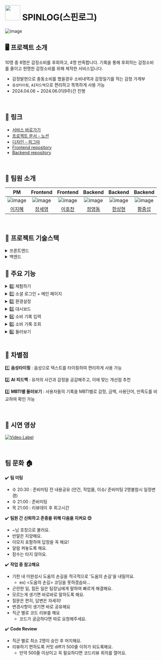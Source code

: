 # <img src='https://raw.githubusercontent.com/SpinLog/frontend/6e13a3f87e406f0679538316c32252f38e8de33c/src/assets/images/bird/satisfactionBird.svg' width="50"/> SPINLOG(스핀로그)


![image](https://github.com/SpinLog/frontend/assets/137787915/b0458341-d69f-4691-a924-afc344f8a6d0)

## 🖥️  프로젝트 소개 
10명 중 6명은 감정소비를 후회하고, 4명 만족합니다. 기록을 통해 후회하는 감정소비를 줄이고 현명한 감정소비를 위해 제작한 서비스입니다.

- 감정발현으로 충동소비를 했을경우 소비내역과 감정일기를 적는 감정 가계부
- `음성타이핑`, `AI피드백`으로 편리하고 똑똑하게 사용 가능
- 2024.04.06 ~ 2024.06.01(9주)간 진행
<br>


## 🔗 링크 
- [서비스 바로가기](https://spinlog.swygbro.com/)
- [프로젝트 문서 - 노션](https://cord-cook-21a.notion.site/SPINLOG-1cd0c570acd84e43966b8bb060a6aff7)
- [디자인 - 피그마](https://www.figma.com/design/MwHCdaOB9WlryjongPAvcp/%EC%8A%A4%EC%9C%84%ED%94%84-4%EA%B8%B0_%EB%84%88-T%EC%95%BC%3F?node-id=1574-9148)
- [Frontend repository](https://github.com/SpinLog/frontend)
- [Backend repository](https://github.com/SpinLog/backend)

<br>


## 🎤  팀원 소개
|  PM    |Frontend|Frontend|Backend |Backend |Backend |
| :----: | :----: | :----: | :----: | :----: | :----: |
|![image](https://github.com/user-attachments/assets/2e4d64e9-d170-4f50-895d-2439e4e7c056)|![image](https://github.com/user-attachments/assets/c064339a-68d1-4896-a115-47554a61af05)|![image](https://github.com/user-attachments/assets/b5bba297-c3aa-49b7-ab13-36d5b3a4620a)|![image](https://github.com/user-attachments/assets/b973251f-1f71-41fb-a60a-dfdf964a2973)|![image](https://github.com/user-attachments/assets/9ec25fd2-bd28-4e94-bad7-8faa08f0c0ae)|![image](https://github.com/user-attachments/assets/cd847ce2-58ce-4641-9d3a-9a2335481b16)|
|[이지혜](https://github.com/easyhey)|[장세영](https://github.com/JANGSEYEONG)|[이호찬](https://github.com/lhc0506)|[정영동](https://github.com/Yeongdong)|[한상현](https://github.com/Hansanghyun-github)|[황중섭](https://github.com/seop-h)|
<br>

## 🧬 프로젝트 기술스택

<details>
<summary>프론트엔드</summary>

<br/>

![Badge](https://img.shields.io/badge/React-61DAFB?style=flat&logo=react&logoColor=white) ![Badge](https://img.shields.io/badge/TypeScript-3178C6?style=flat&logo=typescript&logoColor=white) ![Badge](https://img.shields.io/badge/Styled_Component-DB7093?style=flat&logo=styledcomponents&logoColor=white)
![Badge](https://img.shields.io/badge/PWA-5A0FC8?style=flat&logo=pwa&logoColor=white)

**클라이언트 상태 관리**
![Badge](https://img.shields.io/badge/Zustand-F56D2C?style=flat&logoColor=white) 

**서버 상태 관리**
![Badge](https://img.shields.io/badge/React_Query-FF4154?style=flat&logo=reactquery&logoColor=white) + 
![Badge](https://img.shields.io/badge/Axios-5A29E4?style=flat&logo=axios&logoColor=white)


 **패키지매니저**
![Badge](https://img.shields.io/badge/yarn-2C8EBB?style=flat&logo=yarn&logoColor=white)

**CI/CD**
![Badge](https://img.shields.io/badge/Husky-000000?style=flat&logoColor=white) 
![Badge](https://img.shields.io/badge/ESLint-4B32C3?style=flat&logo=eslint&logoColor=white)
![Badge](https://img.shields.io/badge/Prettier-F7B93E?style=flat&logo=prettier&logoColor=white)
![Badge](https://img.shields.io/badge/SWYG-2A6FFF?style=flat&logoColor=white) ![Badge](https://img.shields.io/badge/Vercel-000000?style=flat&logo=vercel&logoColor=white)

**빌드 도구**
![Badge](https://img.shields.io/badge/Vite-646CFF?style=flat&logo=vite&logoColor=white)


**버전 관리 및 협업**
![Badge](https://img.shields.io/badge/Git-F05032?style=flat&logo=git&logoColor=white)
![Badge](https://img.shields.io/badge/GitHub-181717?style=flat&logo=github&logoColor=white)



**그 외 라이브러리**
`react-hook-form` `react-router-dom`
`apexcharts` `react-wordcloud` `react-speech-kit` `react-helmet-async`
`date-fns`
`lodash`
</details>

<details>
<summary>백엔드</summary>
<img width="644" alt="back-stack" src="https://github.com/SpinLog/.github/assets/63975200/5f102726-60cc-4ba0-a363-fa51364dad40">
</details>

## 🌟 주요 기능

<details>

<summary>0️⃣ 체험하기</summary>

<img width="200" alt="gif" src="https://github.com/SpinLog/frontend/assets/137787915/c0fb2bd3-e260-4718-92ef-dd1c34e16d0f">

- 로그인 없이도 둘러보기 페이지를 제외한 서비스 이용 가능
- 최대 소비 10개까지 작성 가능하며, 체험하기 종료 전까지 브라우저의 로컬 스토리지에 저장

</details>

<details>

<summary>1️⃣ 소셜 로그인 + 메인 페이지</summary>
<img width="1121" alt="image" src="https://github.com/SpinLog/frontend/assets/137787915/7b50176b-ef46-4422-8f76-dce0bad0ea41">

- 카카오, 네이버, 구글로 간편하게 로그인 가능
- 메인 페이지에서 월별 소비, 절약 내역을 한눈에 파악

</details>

<details>
<summary>2️⃣ 환경설정</summary>
<img width="281" alt="image" src="https://github.com/SpinLog/frontend/assets/137787915/95671da7-19f6-4364-884f-618423c15075">

- 이번 달 예산 설정, 유저 별 정보 저장

</details>

<details>
<summary>3️⃣ 대시보드</summary>
<img width="278" alt="image" src="https://github.com/SpinLog/frontend/assets/137787915/a01855a0-6526-4568-9872-67ba2f85e490">

- 한달 간의 데이터를 도넛 차트와 일별 차트로 한눈에 파악

</details>


<details>
<summary>4️⃣ 소비 기록 입력</summary>
<img width="843" alt="image" src="https://github.com/SpinLog/frontend/assets/137787915/0184a550-8d01-42fa-96f5-bc89d9412bb7">

- 브라우저의 음성인식 API를 활용하여 음성으로 간단하게 텍스트 입력

</details>

<details>
<summary>5️⃣ 소비 기록 조회</summary>
<img width="849" alt="image" src="https://github.com/SpinLog/frontend/assets/137787915/ee3dcce3-137a-4250-9a06-f768089fb3d6">

- 소비 기록 별 상세조회
  - 기록 수정, 삭제 기능
  - AI 한마디 듣기 버튼을 통해, 소비에 대한 평가 받기 
- 소비 기록 내역 조회
  - 필터, 검색어를 활용하여 원하는 조건의 기록을 조회 

</details>

<details>
<summary>6️⃣ 둘러보기</summary>
<img width="936" alt="image" src="https://github.com/SpinLog/frontend/assets/137787915/4f3dc910-16c8-409f-852a-b3235d184b55">

- 유저들의 데이터를 바탕으로 MBTI 별, 성별 별로 감정/일별/메모/만족도 값을 다양한 형태로 표현

</details>

<br>

## 🌙 차별점

1️⃣ **음성타이핑** : 음성으로 텍스트를 타이핑하여 편리하게 사용 가능

2️⃣ **AI 피드백** : 유저의 사건과 감정을 공감해주고, 이에 맞는 개선점 추천

3️⃣ **MBTI별 둘러보기** : 사용자들의 기록을 MBTI별로 감정, 금액, 사용단어, 만족도를 비교하여 확인 가능
    
<br>

## 🎥 시연 영상 
[![Video Label](http://img.youtube.com/vi/qO-AFYMPyZU/0.jpg)](https://www.youtube.com/watch?v=qO-AFYMPyZU)

<br>

## 팀 문화 🏠

✔️ **팀 미팅**
- 수 20:30 : 준비미팅 전 내용공유 (안건, 작업물, 이슈/ 준비미팅 2명불참시 일정변경)
- 수 21:00 : 준비미팅
- 목 21:00 : 리뷰데이 후 회고시간

✔️ **팀원 간 신뢰하고 존중을 위해 다음을 지켜요 😊**
- ~님 호칭으로 불러요.
- 반말은 지양해요.
- 이모지 포함하여 답장을 꼭 해요!
- 알람 켜놓도록 해요.
- 잠수는 타지 않아요.

✔️ **작업 중 참고해요**
- 기한 내 미완성시 도움의 손길을 적극적으로 '도움의 손길'을 내밀어요.
    - ex) <도움의 손길> 코딩을 못하겠슴돠...
- 곤란한 일, 힘든 일은 팀장님에게 말하여 빠르게 해결해요.
- 모르는게 생기면 바로바로 말하도록 해요.
- 질문은 편히, 답변은 자세히!
- 변경사항이 생기면 바로 공유해요
- 직군 별로 코드 리뷰를 해요
    - 코드가 궁금하다면 따로 요청해주세요.

✔️ **Code Review**
- 직군 별로 최소 2명이 승인 후 머지해요.
- 리뷰하기 편하도록 커밋 diff가 500줄 이하가 되도록해요.
    - 만약 500줄 이상이고 꼭 필요하다면 코드리뷰 회의를 열어요.
      <br>



